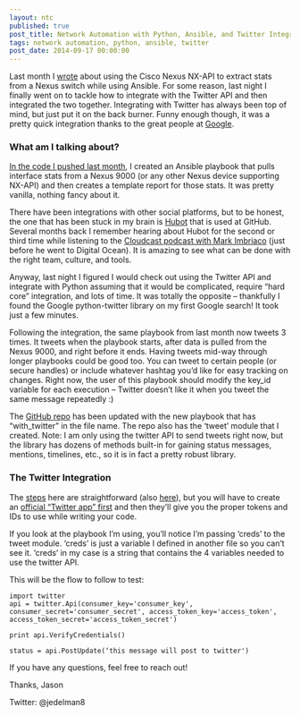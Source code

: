 ```yaml
---
layout: ntc
published: true
post_title: Network Automation with Python, Ansible, and Twitter Integration
tags: network automation, python, ansible, twitter
post_date: 2014-09-17 00:00:00
---
```


Last month I [wrote](/home/leveraging-cisco-nx-api-with-ansible-to-make-your-life-easier) about using the Cisco Nexus NX-API to extract stats from a Nexus switch while using Ansible.  For some reason, last night I finally went on to tackle how to integrate with the Twitter API and then integrated the two together.  Integrating with Twitter has always been top of mind, but just put it on the back burner.  Funny enough though, it was a pretty quick integration thanks to the great people at [Google](https://code.google.com/p/python-twitter/).

<!--more-->

### What am I talking about?

[In the code I pushed last month](https://github.com/jedelman8/nxapi-intf-ansible), I created an Ansible playbook that pulls interface stats from a Nexus 9000 (or any other Nexus device supporting NX-API) and then creates a template report for those stats.  It was pretty vanilla, nothing fancy about it.

There have been integrations with other social platforms, but to be honest, the one that has been stuck in my brain is [Hubot](https://hubot.github.com/) that is used at GitHub.  Several months back I remember hearing about Hubot for the second or third time while listening to the [Cloudcast podcast with Mark Imbriaco](http://www.thecloudcast.net/2014/03/topic-1-youve-run-ops-for-some-pretty.html) (just before he went to Digital Ocean).  It is amazing to see what can be done with the right team, culture, and tools.

Anyway, last night I figured I would check out using the Twitter API and integrate with Python assuming that it would be complicated, require “hard core” integration, and lots of time. It was totally the opposite – thankfully I found the Google python-twitter library on my first Google search!  It took just a few minutes.

Following the integration, the same playbook from last month now tweets 3 times.  It tweets when the playbook starts, after data is pulled from the Nexus 9000, and right before it ends.  Having tweets mid-way through longer playbooks could be good too.  You can tweet to certain people (or secure handles) or include whatever hashtag you’d like for easy tracking on changes.  Right now, the user of this playbook should modify the key_id variable for each execution – Twitter doesn’t like it when you tweet the same message repeatedly :)

The [GitHub repo](https://github.com/jedelman8/nxapi-intf-ansible) has been updated with the new playbook that has “with_twitter” in the file name.  The repo also has the ‘tweet’ module that I created.  Note: I am only using the twitter API to send tweets right now, but the library has dozens of methods built-in for gaining status messages, mentions, timelines, etc., so it is in fact a pretty robust library.

### The Twitter Integration

The [steps](https://code.google.com/p/python-twitter/) here are straightforward (also [here](https://github.com/bear/python-twitter)), but you will have to create an [official “Twitter app” first](https://dev.twitter.com/) and then they’ll give you the proper tokens and IDs to use while writing your code.

If you look at the playbook I’m using, you’ll notice I’m passing ‘creds’ to the tweet module.  ‘creds’ is just a variable I defined in another file so you can’t see it.  ‘creds’ in my case is a string that contains the 4 variables needed to use the twitter API.

This will be the flow to follow to test:

```
import twitter
api = twitter.Api(consumer_key='consumer_key', consumer_secret='consumer_secret', access_token_key='access_token', access_token_secret='access_token_secret')

print api.VerifyCredentials()

status = api.PostUpdate(‘this message will post to twitter')
```

If you have any questions, feel free to reach out!

Thanks,
Jason

Twitter: @jedelman8